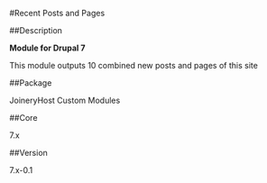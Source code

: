 #Recent Posts and Pages

##Description

__Module for Drupal 7__

This module outputs 10 combined new posts and pages of this site

##Package

JoineryHost Custom Modules

##Core

7.x


##Version

7.x-0.1
